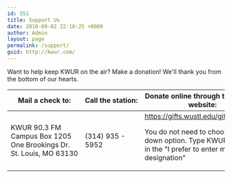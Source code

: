 ```yaml
---
id: 551
title: Support Us
date: 2010-09-02 22:18:25 +0000
author: Admin
layout: page
permalink: /support/
guid: http://kwur.com/
---
```


<p>
  Want to help keep KWUR on the air? Make a donation! We'll thank you from the bottom of our hearts.
</p>

<table class="table">
  <thead>
    <tr>
      <th>Mail a check to:</th>
      <th>Call&nbsp;the&nbsp;station:</th>
      <th>Donate online through the WUSTL website:</th>
    </tr>
  </thead>
  <tbody>
    <tr>
      <td>
        <p>
          KWUR&nbsp;90.3&nbsp;FM<br>
          Campus&nbsp;Box&nbsp;1205<br>
          One&nbsp;Brookings&nbsp;Dr.<br>
          St.&nbsp;Louis,&nbsp;MO&nbsp;63130
        </p>
      </td>
      <td>
        (314) 935 - 5952
      </td>
      <td>
        <a href="https://gifts.wustl.edu/giftform.aspx">https://gifts.wustl.edu/giftform.aspx</a>
        <p>
          You do not need to choose a drop down option. Type KWUR 90.3 FM in the "I prefer to enter my own designation"
        </p>
      </td>
    </tr>
  </tbody>
</table>